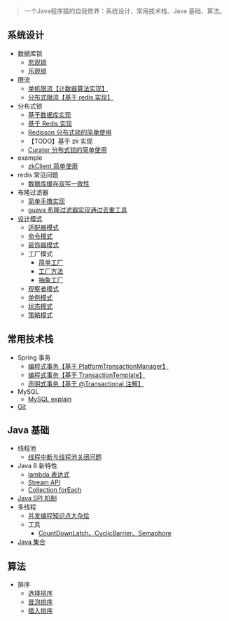 
> 一个Java程序猿的自我修养：系统设计、常用技术栈、Java 基础、算法。

## 系统设计
- 数据库锁
    - [悲观锁](https://github.com/dearKundy/cranberry/blob/master/src/main/java/com/kundy/cranberry/systemdesign/dblock/PessimisticLock.java)
    - [乐观锁](https://github.com/dearKundy/cranberry/blob/master/src/main/java/com/kundy/cranberry/systemdesign/dblock/OptimismLock.java)
- 限流     
    - [单机限流【计数器算法实现】](https://github.com/dearKundy/cranberry/blob/master/src/main/java/com/kundy/cranberry/systemdesign/ratelimiter/StandAloneRateLimiter.java)
    - [分布式限流【基于 redis 实现】](https://github.com/dearKundy/cranberry/blob/master/src/main/java/com/kundy/cranberry/systemdesign/ratelimiter/RedisRateLimiter.java)
- 分布式锁
    - [基于数据库实现](https://github.com/dearKundy/cranberry/blob/master/src/main/java/com/kundy/cranberry/systemdesign/distributedlock/DbDistributedLock.java)
    - [基于 Redis 实现](https://github.com/dearKundy/cranberry/blob/master/src/main/java/com/kundy/cranberry/systemdesign/distributedlock/RedisDistributedLock.java)
    - [Redisson 分布式锁的简单使用](https://github.com/dearKundy/cranberry/blob/master/src/main/java/com/kundy/cranberry/systemdesign/distributedlock/RedissonDistributedLock.java)
    - 【TODO】基于 zk 实现 
    - [Curator 分布式锁的简单使用](https://github.com/dearKundy/cranberry/blob/master/src/main/java/com/kundy/cranberry/systemdesign/distributedlock/CuratorDistributedLock.java)
- example
    - [zkClient 简单使用](https://github.com/dearKundy/cranberry/blob/master/src/main/java/com/kundy/cranberry/systemdesign/example/ZkExample.java)
- redis 常见问题
    - [数据库缓存双写一致性](https://github.com/dearKundy/cranberry/blob/master/src/main/java/com/kundy/cranberry/systemdesign/redisproblem/DbCacheDoubleWriteConsistency.java)
- 布隆过滤器
    - [简单手撸实现](https://github.com/dearKundy/cranberry/blob/master/src/main/java/com/kundy/cranberry/systemdesign/bloomfilter/SimpleBloomFilter.java)
    - [guava 布隆过滤器实现通过去重工具](https://github.com/dearKundy/cranberry/tree/master/src/main/java/com/kundy/cranberry/systemdesign/deduplication)
- [设计模式](https://github.com/dearKundy/cranberry/blob/master/docs/systemdesign/设计模式.md)
    - [适配器模式](https://github.com/dearKundy/cranberry/tree/master/src/main/java/com/kundy/cranberry/systemdesign/designpattern/adapter)
    - [命令模式](https://github.com/dearKundy/cranberry/tree/master/src/main/java/com/kundy/cranberry/systemdesign/designpattern/command)
    - [装饰器模式](https://github.com/dearKundy/cranberry/tree/master/src/main/java/com/kundy/cranberry/systemdesign/designpattern/decorator)
    - 工厂模式
        - [简单工厂](https://github.com/dearKundy/cranberry/tree/master/src/main/java/com/kundy/cranberry/systemdesign/designpattern/factory/simple)
        - [工厂方法](https://github.com/dearKundy/cranberry/tree/master/src/main/java/com/kundy/cranberry/systemdesign/designpattern/factory/factory)
        - [抽象工厂](https://github.com/dearKundy/cranberry/tree/master/src/main/java/com/kundy/cranberry/systemdesign/designpattern/factory/abstractfactory)
    - [观察者模式](https://github.com/dearKundy/cranberry/tree/master/src/main/java/com/kundy/cranberry/systemdesign/designpattern/observer)
    - [单例模式](https://github.com/dearKundy/cranberry/tree/master/src/main/java/com/kundy/cranberry/systemdesign/designpattern/singleton)
    - [状态模式](https://github.com/dearKundy/cranberry/tree/master/src/main/java/com/kundy/cranberry/systemdesign/designpattern/state)
    - [策略模式](https://github.com/dearKundy/cranberry/tree/master/src/main/java/com/kundy/cranberry/systemdesign/designpattern/strategy)

## 常用技术栈
- Spring 事务
    - [编程式事务【基于 PlatformTransactionManager】](https://github.com/dearKundy/cranberry/blob/master/src/main/java/com/kundy/cranberry/thirdparty/transaction/ProgrammingTx.java)
    - [编程式事务【基于 TransactionTemplate】](https://github.com/dearKundy/cranberry/blob/master/src/main/java/com/kundy/cranberry/thirdparty/transaction/TemplateTx.java)
    - [声明式事务【基于 @Transactional 注解】](https://github.com/dearKundy/cranberry/blob/master/src/main/java/com/kundy/cranberry/thirdparty/transaction/AnnotationTx.java)
- MySQL
    - [MySQL explain](https://github.com/dearKundy/cranberry/blob/master/docs/thridparty/mysql/explain.md)
- [Git](https://github.com/dearKundy/cranberry/blob/master/docs/thridparty/git.md)

## Java 基础
- 线程池
    - [线程中断与线程池关闭问题](https://github.com/dearKundy/cranberry/blob/master/src/main/java/com/kundy/cranberry/javabasis/threadpoolproblem/ThreadPoolShutdown.java)
- Java 8 新特性
    - [lambda 表达式](https://github.com/dearKundy/cranberry/tree/master/src/main/java/com/kundy/cranberry/javabasis/newfeature/lambdaexpression)
    - [Stream API](https://github.com/dearKundy/cranberry/blob/master/src/main/java/com/kundy/cranberry/javabasis/newfeature/streamapi/StreamApiTest.java)
    - [Collection forEach](https://github.com/dearKundy/cranberry/blob/master/src/main/java/com/kundy/cranberry/javabasis/newfeature/collectionforeach/CollectionForEachTest.java)
- [Java SPI 机制](https://github.com/dearKundy/cranberry/tree/master/src/main/java/com/kundy/cranberry/javabasis/spi)
- 多线程
    - [并发编程知识点大杂烩](https://github.com/dearKundy/cranberry/blob/master/docs/javabasis/multithread/并发编程知识点大杂烩.md)
    - 工具
        - [CountDownLatch、CyclicBarrier、Semaphore](https://github.com/dearKundy/cranberry/blob/master/docs/javabasis/multithread/tools/CountDownLatch、CyclicBarrier、Semaphore.md)
- [Java 集合](https://github.com/dearKundy/cranberry/blob/master/docs/javabasis/Java集合.md)

## 算法
- 排序
    - [选择排序](https://github.com/dearKundy/cranberry/blob/master/src/main/java/com/kundy/cranberry/algorithm/sort/SelectSort.java)
    - [冒泡排序](https://github.com/dearKundy/cranberry/blob/master/src/main/java/com/kundy/cranberry/algorithm/sort/BubbleSort.java)
    - [插入排序](https://github.com/dearKundy/cranberry/blob/master/src/main/java/com/kundy/cranberry/algorithm/sort/InsertSort.java)